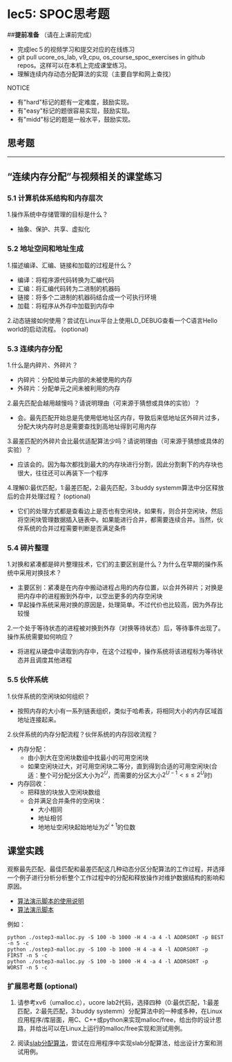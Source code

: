 # lec5: SPOC思考题

##**提前准备**
（请在上课前完成）

- 完成lec５的视频学习和提交对应的在线练习
- git pull ucore_os_lab, v9_cpu, os_course_spoc_exercises in github repos。这样可以在本机上完成课堂练习。
- 理解连续内存动态分配算法的实现（主要自学和网上查找）

NOTICE
- 有"hard"标记的题有一定难度，鼓励实现。
- 有"easy"标记的题很容易实现，鼓励实现。
- 有"midd"标记的题是一般水平，鼓励实现。


## 思考题
---

## “连续内存分配”与视频相关的课堂练习

### 5.1 计算机体系结构和内存层次

1.操作系统中存储管理的目标是什么？

- 抽象、保护、共享、虚拟化


### 5.2 地址空间和地址生成
1.描述编译、汇编、链接和加载的过程是什么？

- 编译：将程序源代码转换为汇编代码
- 汇编：将汇编代码转为二进制的机器码
- 链接：将多个二进制的机器码结合成一个可执行环境
- 加载：将程序从外存中加载到内存中

2.动态链接如何使用？尝试在Linux平台上使用LD_DEBUG查看一个C语言Hello world的启动流程。  (optional)

### 5.3 连续内存分配
1.什么是内碎片、外碎片？

- 内碎片：分配给单元内部的未被使用的内存
- 外碎片：分配单元之间未被利用的内存

2.最先匹配会越用越慢吗？请说明理由（可来源于猜想或具体的实验）？

- 会。最先匹配开始总是先使用低地址区内存，导致后来低地址区外碎片过多，分配大块内存时总是需要查找到高地址得到可用内存

3.最差匹配的外碎片会比最优适配算法少吗？请说明理由（可来源于猜想或具体的实验）？

- 应该会的。因为每次都找到最大的内存块进行分割，因此分割剩下的内存块也很大，往往还可以再装下一个程序

4.理解0:最优匹配，1:最差匹配，2:最先匹配，3:buddy systemm算法中分区释放后的合并处理过程？ (optional)

- 它们的处理方式都是查看边上是否也有空闲块，如果有，则合并空闲块，然后将空闲块管理数据插入链表中。如果能进行合并，都需要连续合并。当然，伙伴系统的合并过程需要判断是否满足条件


### 5.4 碎片整理
1.对换和紧凑都是碎片整理技术，它们的主要区别是什么？为什么在早期的操作系统中采用对换技术？  

- 主要区别：紧凑是在内存中搬动进程占用的内存位置，以合并外碎片；对换是把内存中的进程搬到外存中，以空出更多的内存空闲块
- 早起操作系统采用对换的原因是，处理简单。不过代价也比较高，因为外存比较慢

2.一个处于等待状态的进程被对换到外存（对换等待状态）后，等待事件出现了。操作系统需要如何响应？

- 将进程从硬盘中读取到内存中，在这个过程中，操作系统将该进程标为等待状态并且调度其他进程

### 5.5 伙伴系统
1.伙伴系统的空闲块如何组织？

- 按照内存的大小有一系列链表组织，类似于哈希表，将相同大小的内存区域首地址连接起来。

2.伙伴系统的内存分配流程？伙伴系统的内存回收流程？

- 内存分配：
  - 由小到大在空闲块数组中找最小的可用空闲块
  - 如果空闲块过大，对可用空闲块二等分，直到得到合适的可用空闲块(合适：整个可分配分区大小为$2^U$，而需要的分区大小$2^{U-1}<s\leq2^U$时)
- 内存回收：
  - 把释放的块放入空闲块数组
  - 合并满足合并条件的空闲块：
    - 大小相同
    - 地址相邻
    - 地地址空闲块起始地址为$2^{i+1}$的位数

## 课堂实践

观察最先匹配、最佳匹配和最差匹配这几种动态分区分配算法的工作过程，并选择一个例子进行分析分析整个工作过程中的分配和释放操作对维护数据结构的影响和原因。

  * [算法演示脚本的使用说明](https://github.com/chyyuu/os_tutorial_lab/blob/master/ostep/ostep3-malloc.md)
  * [算法演示脚本](https://github.com/chyyuu/os_tutorial_lab/blob/master/ostep/ostep3-malloc.py)

例如：
```
python ./ostep3-malloc.py -S 100 -b 1000 -H 4 -a 4 -l ADDRSORT -p BEST -n 5 -c
python ./ostep3-malloc.py -S 100 -b 1000 -H 4 -a 4 -l ADDRSORT -p FIRST -n 5 -c
python ./ostep3-malloc.py -S 100 -b 1000 -H 4 -a 4 -l ADDRSORT -p WORST -n 5 -c
```

### 扩展思考题 (optional)

1. 请参考xv6（umalloc.c），ucore lab2代码，选择四种（0:最优匹配，1:最差匹配，2:最先匹配，3:buddy systemm）分配算法中的一种或多种，在Linux应用程序/库层面，用C、C++或python来实现malloc/free，给出你的设计思路，并给出可以在Linux上运行的malloc/free实现和测试用例。


2. 阅读[slab分配算法](http://en.wikipedia.org/wiki/Slab_allocation)，尝试在应用程序中实现slab分配算法，给出设计方案和测试用例。
